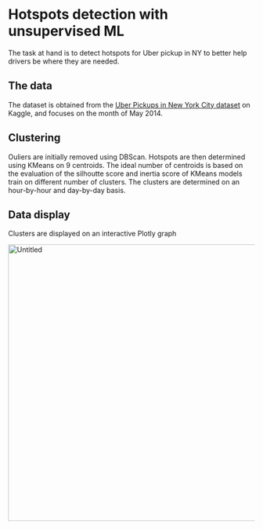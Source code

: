 # Hotspots detection with unsupervised ML
The task at hand is to detect hotspots for Uber pickup in NY to better help drivers be where they are needed.

## The data

The dataset is obtained from the [Uber Pickups in New York City dataset](https://www.kaggle.com/datasets/fivethirtyeight/uber-pickups-in-new-york-city) on Kaggle, and focuses on the month of May 2014.

## Clustering
Ouliers are initially removed using DBScan. Hotspots are then determined using KMeans on 9 centroids.
The ideal number of centroids is based on the evaluation of the silhoutte score and inertia score of KMeans models train on different number of clusters.
The clusters are determined on an hour-by-hour and day-by-day basis.

## Data display
Clusters are displayed on an interactive Plotly graph


<img width="564" alt="Untitled" src="https://user-images.githubusercontent.com/49685784/169396712-505ae7cd-652d-43ba-88a4-720277e7185d.png">
